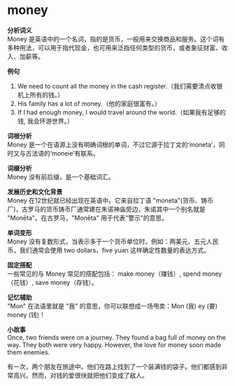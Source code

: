 # money

**分析词义**  
Money 是英语中的一个名词，指的是货币，一般用来交换商品和服务。这个词有多种用法，可以用于指代现金，也可用来泛指任何类型的货币，或者象征财富、收入、加薪等。

  

**例句**

  

1.  We need to count all the money in the cash register.（我们需要清点收银机上所有的钱。）
2.  His family has a lot of money.（他的家庭很富有。）
3.  If I had enough money, I would travel around the world.（如果我有足够的钱, 我会环游世界。）

  

**词根分析**  
Money 是一个在语源上没有明确词根的单词，不过它源于拉丁文的‘moneta’，同时又与古法语的‘moneie’有联系。

  

**词缀分析**  
Money 没有前后缀，是一个基础词汇。

  

**发展历史和文化背景**  
Money 在12世纪就已经出现在英语中。它来自拉丁语 "moneta"(货币、铸币厂)，古罗马的货币铸币厂通常建在朱诺神庙旁边，朱诺其中一个别名就是 "Monēta"。在古罗马，"Monēta" 用于代表"警示"的意思。

  

**单词变形**  
Money 没有复数形式，当表示多于一个货币单位时，例如：两美元、五元人民币，我们通常会使用 two dollars，five yuan 这样确定性数量的表达方式。

  

**固定搭配**  
一些常见的与 Money 常见的搭配包括： make money（赚钱）, spend money（花钱）, save money（存钱）。

  

**记忆辅助**  
"Mon" 在法语里就是 "我" 的意思，你可以联想成一场甩卖：Mon (我) ey (要) money (钱)！

  

**小故事**  
Once, two friends were on a journey. They found a bag full of money on the way. They both were very happy. However, the love for money soon made them enemies.

  

有一次，两个朋友在旅途中。他们在路上找到了一个装满钱的袋子。他们都感到非常高兴。然而，对钱的爱很快就把他们变成了敌人。
